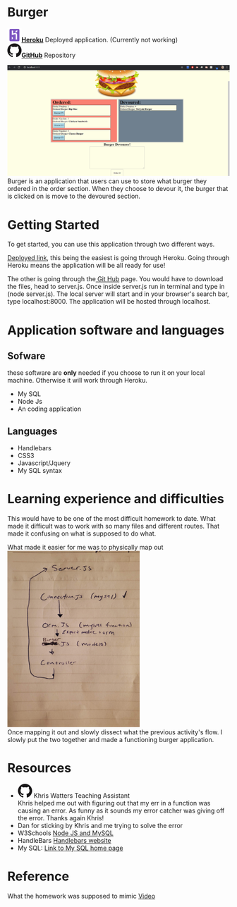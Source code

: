 # Burger

<a href = "?"><img src = "readMe/images/herokuLogo.png"><strong>Heroku</strong></a> Deployed application. (Currently not working)<br>
<a href = "https://github.com/Ericcwong/burger"><img src ="readMe/images/githubLogo.png"><strong>GitHub</strong></a> Repository

<img src="readMe/images/burger.gif" alt="burger.gif">
Burger is an application that users can use to store what burger they ordered in the order section. When they choose to devour it, the burger that is clicked on is move to the devoured section.

# Getting Started
To get started, you can use this application through two different ways.

<a href="?">Deployed link</a>, this being the easiest is going through Heroku. Going through Heroku means the application will be all ready for use!

The other is going through the<a href = "https://github.com/Ericcwong/burger"> Git Hub</a> page. You would have to download the files, head to server.js. Once inside server.js run in terminal and type in (node server.js). The local server will start and in your browser's search bar, type localhost:8000. The application will be hosted through localhost.

# Application software and languages

## Sofware
these software are <strong>only</strong> needed if you choose to run it on your local machine. Otherwise it will work through Heroku.
<ul>
<li>My SQL</li>
<li>Node Js</li>
<li>An coding application</li>
</ul>

## Languages
<ul>
<li>Handlebars</li>
<li>CSS3</li>
<li>Javascript/Jquery</li>
<li>My SQL syntax</li>
</ul>

# Learning experience and difficulties
This would have to be one of the most difficult homework to date. What made it difficult was to work with so many files and different routes. That made it confusing on what is supposed to do what. 

What made it easier for me was to physically map out<br>
<img src = "readMe/images/mapping.jpg" width="300px"><br>
Once mapping it out and slowly dissect what the previous activity's flow. I slowly put the two together and made a functioning burger application.

# Resources
<ul>
    <li><a href = "https://github.com/Nidant"></a><img src = "readMe/images/githubLogo.png"> Khris Watters Teaching Assistant</li>
    Khris helped me out with figuring out that my err in a function was causing an error. As funny as it sounds my error catcher was giving off the error. Thanks again Khris!
    <li>Dan for sticking by Khris and me trying to solve the error</li>
    <li>W3Schools <a href="https://www.w3schools.com/nodejs/nodejs_mysql.asp">Node JS and MySQL</a></li>
    <li>HandleBars <a href="https://handlebarsjs.com/">Handlebars website</a></li>
    <li>My SQL: <a href="https://dev.mysql.com/">Link to My SQL home page</a></li>
</ul>

# Reference 
What the homework was supposed to mimic <a href="https://www.youtube.com/watch?v=msvdn95x9OM&feature=youtu.bes">Video </a>
